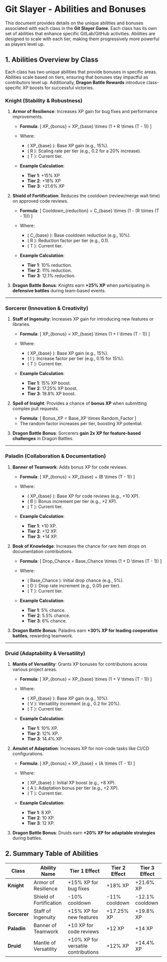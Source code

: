 # Git Slayer - Abilities and Bonuses

This document provides details on the unique abilities and bonuses associated with each class in the **Git Slayer Game**. Each class has its own set of abilities that enhance specific GitLab/GitHub activities. Abilities are designed to scale with each tier, making them progressively more powerful as players level up.

## 1. Abilities Overview by Class

Each class has two unique abilities that provide bonuses in specific areas. Abilities scale based on tiers, ensuring that bonuses stay impactful as contributors level up. Additionally, **Dragon Battle Rewards** introduce class-specific XP boosts for successful victories.

### Knight (Stability & Robustness)

1. **Armor of Resilience**: Increases XP gain for bug fixes and performance improvements.
   - **Formula**:
     \[
     XP_{bonus} = XP_{base} \times (1 + R \times (T - 1))
     \]
   - Where:
     - \( XP_{base} \): Base XP gain (e.g., 15%).
     - \( R \): Scaling rate per tier (e.g., 0.2 for a 20% increase).
     - \( T \): Current tier.
   
   - **Example Calculation**:
     - **Tier 1**: +15% XP
     - **Tier 2**: +18% XP
     - **Tier 3**: +21.6% XP

2. **Shield of Fortification**: Reduces the cooldown (review/merge wait time) on approved code reviews.
   - **Formula**:
     \[
     Cooldown_{reduction} = C_{base} \times (1 - (R \times (T - 1)))
     \]
   - Where:
     - \( C_{base} \): Base cooldown reduction (e.g., 10%).
     - \( R \): Reduction factor per tier (e.g., 0.1).
     - \( T \): Current tier.

   - **Example Calculation**:
     - **Tier 1**: 10% reduction.
     - **Tier 2**: 11% reduction.
     - **Tier 3**: 12.1% reduction.

3. **Dragon Battle Bonus**: Knights earn **+25% XP** when participating in **defensive battles** during team-based events.

---
### Sorcerer (Innovation & Creativity)

1. **Staff of Ingenuity**: Increases XP gain for introducing new features or libraries.
   - **Formula**:
     \[
     XP_{bonus} = XP_{base} \times (1 + I \times (T - 1))
     \]
   - Where:
     - \( XP_{base} \): Base XP gain (e.g., 15%).
     - \( I \): Increase factor per tier (e.g., 0.15 for 15%).
     - \( T \): Current tier.

   - **Example Calculation**:
     - **Tier 1**: 15% XP boost.
     - **Tier 2**: 17.25% XP boost.
     - **Tier 3**: 19.8% XP boost.

2. **Spell of Insight**: Provides a chance of **bonus XP** when submitting complex pull requests.
   - **Formula**:
     \[
     Bonus\_XP = Base\_XP \times Random\_Factor
     \]
   - The random factor increases per tier, boosting XP potential.

3. **Dragon Battle Bonus**: Sorcerers **gain 2x XP for feature-based challenges** in Dragon Battles.

---
### Paladin (Collaboration & Documentation)

1. **Banner of Teamwork**: Adds bonus XP for code reviews.
   - **Formula**:
     \[
     XP_{bonus} = XP_{base} + (B \times (T - 1))
     \]
   - Where:
     - \( XP_{base} \): Base XP for code reviews (e.g., +10 XP).
     - \( B \): Bonus increment per tier (e.g., +2 XP).
     - \( T \): Current tier.

   - **Example Calculation**:
     - **Tier 1**: +10 XP.
     - **Tier 2**: +12 XP.
     - **Tier 3**: +14 XP.

2. **Book of Knowledge**: Increases the chance for rare item drops on documentation contributions.
   - **Formula**:
     \[
     Drop\_Chance = Base\_Chance \times (1 + D \times (T - 1))
     \]
   - Where:
     - \( Base\_Chance \): Initial drop chance (e.g., 5%).
     - \( D \): Drop rate increment (e.g., 0.05 per tier).
     - \( T \): Current tier.

   - **Example Calculation**:
     - **Tier 1**: 5% chance.
     - **Tier 2**: 5.5% chance.
     - **Tier 3**: 6% chance.

3. **Dragon Battle Bonus**: Paladins earn **+30% XP for leading cooperative battles**, rewarding teamwork.

---
### Druid (Adaptability & Versatility)

1. **Mantle of Versatility**: Grants XP bonuses for contributions across various project areas.
   - **Formula**:
     \[
     XP_{bonus} = XP_{base} \times (1 + V \times (T - 1))
     \]
   - Where:
     - \( XP_{base} \): Base XP gain (e.g., 10%).
     - \( V \): Versatility increment (e.g., 0.2 for 20%).
     - \( T \): Current tier.

   - **Example Calculation**:
     - **Tier 1**: 10% XP.
     - **Tier 2**: 12% XP.
     - **Tier 3**: 14.4% XP.

2. **Amulet of Adaptation**: Increases XP for non-code tasks like CI/CD configurations.
   - **Formula**:
     \[
     XP_{bonus} = XP_{base} + (A \times (T - 1))
     \]
   - Where:
     - \( XP_{base} \): Initial XP boost (e.g., +8 XP).
     - \( A \): Adaptation bonus per tier (e.g., +2 XP).
     - \( T \): Current tier.

   - **Example Calculation**:
     - **Tier 1**: 8 XP.
     - **Tier 2**: 10 XP.
     - **Tier 3**: 12 XP.

3. **Dragon Battle Bonus**: Druids earn **+20% XP for adaptable strategies** during battles.

## 2. Summary Table of Abilities

| Class      | Ability Name          | Tier 1 Effect                        | Tier 2 Effect                      | Tier 3 Effect                      |
|------------|------------------------|--------------------------------------|------------------------------------|------------------------------------|
| **Knight** | Armor of Resilience    | +15% XP for bug fixes                | +18% XP                            | +21.6% XP                          |
|            | Shield of Fortification| -10% cooldown                        | -11% cooldown                      | -12.1% cooldown                    |
| **Sorcerer**| Staff of Ingenuity    | +15% XP for new features             | +17.25% XP                         | +19.8% XP                          |
| **Paladin**| Banner of Teamwork     | +10 XP for code reviews              | +12 XP                             | +14 XP                             |
| **Druid**  | Mantle of Versatility  | +10% XP for versatile contributions  | +12% XP                            | +14.4% XP                          |
